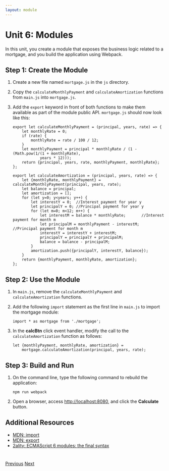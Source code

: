 ```yaml
---
layout: module
---
```

# Unit 6: Modules

In this unit, you create a module that exposes the business logic related to a mortgage, and you build the application using Webpack.

## Step 1: Create the Module

1. Create a new file named `mortgage.js` in the `js` directory. 
 
1. Copy the `calculateMonthlyPayment` and `calculateAmortization` functions from `main.js` into `mortgage.js`.
 
1. Add the ```export``` keyword in front of both functions to make them available as part of the module public API. `mortgage.js` should now look like this: 

	```
	export let calculateMonthlyPayment = (principal, years, rate) => {
		let monthlyRate = 0;
		if (rate) {
			monthlyRate = rate / 100 / 12;
		}
		let monthlyPayment = principal * monthlyRate / (1 - (Math.pow(1/(1 + monthlyRate),
				years * 12)));
		return {principal, years, rate, monthlyPayment, monthlyRate};
	};
	
	export let calculateAmortization = (principal, years, rate) => {
		let {monthlyRate, monthlyPayment} = calculateMonthlyPayment(principal, years, rate);
		let balance = principal;
		let amortization = [];
		for (let y=0; y<years; y++) {
			let interestY = 0;  //Interest payment for year y
			let principalY = 0; //Principal payment for year y
			for (let m=0; m<12; m++) {
				let interestM = balance * monthlyRate;       //Interest payment for month m
				let principalM = monthlyPayment - interestM; //Principal payment for month m
				interestY = interestY + interestM;
				principalY = principalY + principalM;
				balance = balance - principalM;
			}
			amortization.push({principalY, interestY, balance});
		}
		return {monthlyPayment, monthlyRate, amortization};
	};
	```

## Step 2: Use the Module

1. In `main.js`, remove the ```calculateMonthlyPayment``` and ```calculateAmortization``` functions.

1. Add the following ```import``` statement as the first line in `main.js` to import the mortgage module:

	```
	import * as mortgage from './mortgage';
	```
	
1. In the **calcBtn** click event handler, modify the call to the ```calculateAmortization``` function as follows: 	
	
	```
    let {monthlyPayment, monthlyRate, amortization} = 
    	mortgage.calculateAmortization(principal, years, rate);
	```

## Step 3: Build and Run

1. On the command line, type the following command to rebuild the application:

	```
    npm run webpack
	```

1. Open a browser, access [http://localhost:8080](http://localhost:8080), and click the **Calculate** button.	
	
	
## Additional Resources

- [MDN: import](https://developer.mozilla.org/en-US/docs/Web/JavaScript/Reference/Statements/import)
- [MDN: export](https://developer.mozilla.org/en-US/docs/Web/JavaScript/Reference/Statements/export)
- [2ality: ECMAScript 6 modules: the final syntax](http://www.2ality.com/2014/09/es6-modules-final.html)

<div class="row" style="margin-top:40px;">
<div class="col-sm-12">
<a href="ecmascript-template-strings.html" class="btn btn-default"><i class="glyphicon glyphicon-chevron-left"></i> Previous</a>
<a href="ecmascript-classes.html" class="btn btn-default pull-right">Next <i class="glyphicon glyphicon-chevron-right"></i></a>
</div>
</div>

